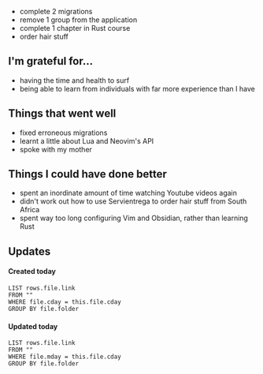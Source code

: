 - complete 2 migrations
- remove 1 group from the application
- complete 1 chapter in Rust course
- order hair stuff

## I'm grateful for...
- having the time and health to surf
- being able to learn from individuals with far more experience than I have

## Things that went well
- fixed erroneous migrations
- learnt a little about Lua and Neovim's API
- spoke with my mother

## Things I could have done better
- spent an inordinate amount of time watching Youtube videos again
- didn't work out how to use Servientrega to order hair stuff from South Africa
- spent way too long configuring Vim and Obsidian, rather than learning Rust

## Updates 
#### Created today
```dataview
LIST rows.file.link
FROM ""
WHERE file.cday = this.file.cday
GROUP BY file.folder
```

#### Updated today
```dataview
LIST rows.file.link
FROM ""
WHERE file.mday = this.file.cday
GROUP BY file.folder
```
